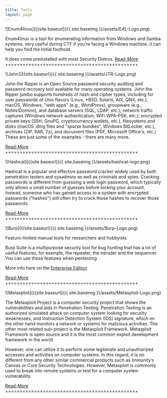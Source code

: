 ```yaml
---
title: Tools
layout: page
---
```


![Enum4linux]({{site.baseurl}}{{ site.baseimg }}/assets/E4L-Logo.png)

Enum4linux is a tool for enumerating information from Windows and Samba systems.
very useful during CTF if you're facing a Windows machine, it can help you find
the initial foothold.

It does come preinstalled with most Security Distros.
[Read-More](https://labs.portcullis.co.uk/tools/enum4linux/)
+============================================+



![John]({{site.baseurl}}{{ site.baseimg }}/assets/JTR-Logo.png)

John the Ripper is an Open Source password security auditing and password recovery
tool available for many operating systems. John the Ripper jumbo supports hundreds
of hash and cipher types, including for user passwords of Unix flavors (Linux,
*BSD, Solaris, AIX, QNX, etc.), macOS, Windows, "web apps" (e.g., WordPress),
groupware (e.g., Notes/Domino), and database servers (SQL, LDAP, etc.); network
traffic captures (Windows network authentication, WiFi WPA-PSK, etc.); encrypted
private keys (SSH, GnuPG, cryptocurrency wallets, etc.), filesystems and disks
(macOS .dmg files and "sparse bundles", Windows BitLocker, etc.), archives
(ZIP, RAR, 7z), and document files (PDF, Microsoft Office's, etc.)
These are just some of the examples - there are many more.

[Read-More](https://www.openwall.com/john/pro/linux/)
+============================================+

![Hashcat]({{site.baseurl}}{{ site.baseimg }}/assets/hashcat-logo.png)

Hashcat is a popular and effective password cracker widely used by both penetration
testers and sysadmins as well as criminals and spies. Cracking passwords is different
from guessing a web login password, which typically only allows a small number of
guesses before locking your account. Instead, someone who has gained access to a
system with encrypted passwords ("hashes") will often try to crack those hashes
to recover those passwords.

[Read-More](https://github.com/hashcat/hashcat)
+============================================+

![Burp]({{site.baseurl}}{{ site.baseimg }}/assets/Burp-Logo.png)


Feature-limited manual tools for researchers and hobbyists

Burp Suite is a multipurpose security tool for bug hunting that has a lot of useful
features, for example, the repeater, the intruder and the sequencer. You can use
these features when pentesting

More info here on the [Enterprise Edition](https://portswigger.net/burp/enterprise)

[Read-More](https://portswigger.net/burp/communitydownload)
+============================================+

![Metasploit]({{site.baseurl}}{{ site.baseimg }}/assets/Metasploit-Logo.png)

The Metasploit Project is a computer security project that shows the vulnerabilities
and aids in Penetration Testing. Penetration Testing is an authorized simulated attack
on computer system looking for security weaknesses, and Instruction Detection System
(IDS) signature, which on the other hand monitors a network or systems for malicious
activities. The other most related sub-project is the Metasploit Framework. Metasploit
Framework is open source and it is the most common exploit development framework in the world.

However, one can utilize it to perform some legitimate and unauthorized accesses and
activities on computer systems. In this regard, it is no different from any other
similar commercial products such as Immunity’s Canvas or Core Security Technologies.
However, Metasploit is commonly used to break into remote systems or test for a
computer system vulnerability.


[Read-More](https://www.metasploit.com/)
+============================================+
